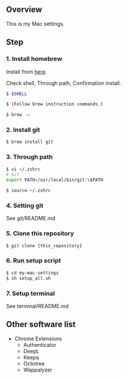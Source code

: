 ## Overview

This is my Mac settings.

## Step

### 1. Install homebrew

Install from [here](https://brew.sh/).

Check shell, Through path, Confirmation install.

```sh
$ $SHELL

$ (Follow brew instruction commands.)

$ brew -v
```

### 2. Install git

```sh
$ brew install git
```

### 3. Through path

```sh
$ vi ~/.zshrc
# Git
export PATH=/usr/local/bin/git:\$PATH

$ source ~/.zshrc
```

### 4. Setting git

See git/README.md

### 5. Clone this repository

```sh
$ git clone {this_repository}
```

### 6. Run setup script

```sh
$ cd my-mac-settings
$ sh setup_all.sh
```

### 7. Setup terminal

See terminal/README.md

## Other software list

- Chrome Extensions
  - Authenticator
  - DeepL
  - Keepa
  - Octotree
  - Wappalyzer
